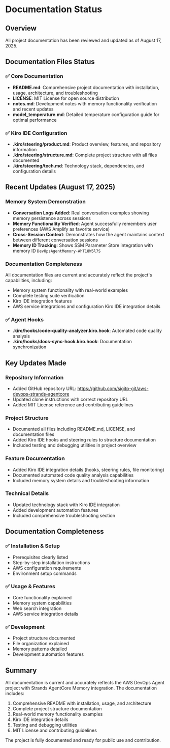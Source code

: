 # Documentation Status

## Overview
All project documentation has been reviewed and updated as of August 17, 2025.

## Documentation Files Status

### ✅ Core Documentation
- **README.md**: Comprehensive project documentation with installation, usage, architecture, and troubleshooting
- **LICENSE**: MIT License for open source distribution
- **notes.md**: Development notes with memory functionality verification and recent updates
- **model_temperature.md**: Detailed temperature configuration guide for optimal performance

### ✅ Kiro IDE Configuration
- **.kiro/steering/product.md**: Product overview, features, and repository information
- **.kiro/steering/structure.md**: Complete project structure with all files documented
- **.kiro/steering/tech.md**: Technology stack, dependencies, and configuration details

## Recent Updates (August 17, 2025)

### Memory System Demonstration
- **Conversation Logs Added**: Real conversation examples showing memory persistence across sessions
- **Memory Functionality Verified**: Agent successfully remembers user preferences (AWS Amplify as favorite service)
- **Cross-Session Context**: Demonstrates how the agent maintains context between different conversation sessions
- **Memory ID Tracking**: Shows SSM Parameter Store integration with memory ID `DevOpsAgentMemory-AhT18W5l7S`

### Documentation Completeness
All documentation files are current and accurately reflect the project's capabilities, including:
- Memory system functionality with real-world examples
- Complete testing suite verification
- Kiro IDE integration features
- AWS service integrations and configuration Kiro IDE integration details

### ✅ Agent Hooks
- **.kiro/hooks/code-quality-analyzer.kiro.hook**: Automated code quality analysis
- **.kiro/hooks/docs-sync-hook.kiro.hook**: Documentation synchronization

## Key Updates Made

### Repository Information
- Added GitHub repository URL: https://github.com/sigitp-git/aws-devops-strands-agentcore
- Updated clone instructions with correct repository URL
- Added MIT License reference and contributing guidelines

### Project Structure
- Documented all files including README.md, LICENSE, and documentation files
- Added Kiro IDE hooks and steering rules to structure documentation
- Included testing and debugging utilities in project overview

### Feature Documentation
- Added Kiro IDE integration details (hooks, steering rules, file monitoring)
- Documented automated code quality analysis capabilities
- Included memory system details and troubleshooting information

### Technical Details
- Updated technology stack with Kiro IDE integration
- Added development automation features
- Included comprehensive troubleshooting section

## Documentation Completeness

### ✅ Installation & Setup
- Prerequisites clearly listed
- Step-by-step installation instructions
- AWS configuration requirements
- Environment setup commands

### ✅ Usage & Features
- Core functionality explained
- Memory system capabilities
- Web search integration
- AWS service integration details

### ✅ Development
- Project structure documented
- File organization explained
- Memory patterns detailed
- Development automation features

## Summary

All documentation is current and accurately reflects the AWS DevOps Agent project with Strands AgentCore Memory integration. The documentation includes:

1. Comprehensive README with installation, usage, and architecture
2. Complete project structure documentation  
3. Real-world memory functionality examples
4. Kiro IDE integration details
5. Testing and debugging utilities
6. MIT License and contributing guidelines

The project is fully documented and ready for public use and contribution.